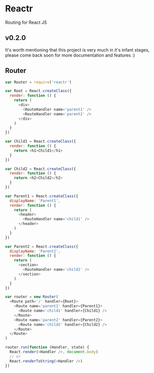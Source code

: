 # Reactr

Routing for React JS

## v0.2.0

It's worth mentioning that this project is very much in it's infant stages, please come back soon for more documentation and features :)


## Router
```javascript
var Router = require('reactr')

var Root = React.createClass({
  render: function () {
    return (
      <div>
        <RouteHandler name='parent1' />
        <RouteHandler name='parent2' />
      </div>
    )
  }
})

var Child1 = React.createClass({
  render: function () {
    return <h1>Child1</h1>
  }
})

var Child2 = React.createClass({
  render: function () {
    return <h2>Child2</h2>
  }
})

var Parent1 = React.createClass({
  displayName: 'Parent1',
  render: function () {
    return (
      <header>
        <RouteHandler name='child1' />
      </header>
    )
  }
})

var Parent2 = React.createClass({
  displayName: 'Parent2',
  render: function () {
    return (
      <section>
        <RouteHandler name='child2' />
      </section>
    )
  }
})

var router = new Router(
  <Route path='/' handler={Root}>
    <Route name='parent1' handler={Parent1}>
      <Route name='child1' handler={Child1} />
    </Route>
    <Route name='parent2' handler={Parent2}>
      <Route name='child2' handler={Child2} />
    </Route>
  </Route>
)

router.run(function (Handler, state) {
  React.render(<Handler />, document.body)
  // or
  React.renderToString(<Handler />)
})
```
